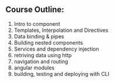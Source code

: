 ## Course Outline:

1. Intro to component
2. Templates, Interpolation and Directives
3. Data binding & pipes
4. Building nested components
5. Services and dependency injection
6. retriving data using http
7. navigation and routing
8. angular modules
9. building, testing and deploying with CLI